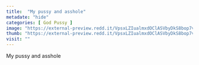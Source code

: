 ```yaml
---
title:  "My pussy and asshole"
metadate: "hide"
categories: [ God Pussy ]
image: "https://external-preview.redd.it/VpsxLZIualmxdOClASVbyDkS8bop7vbHfjUJmqHR8e0.jpg?auto=webp&s=77f98c0d46d895bbf2f5c82f3fb70ec0637dba5a"
thumb: "https://external-preview.redd.it/VpsxLZIualmxdOClASVbyDkS8bop7vbHfjUJmqHR8e0.jpg?width=1080&crop=smart&auto=webp&s=563e4604911e1b2fd2fd10510335bf87e3f10713"
visit: ""
---
```

My pussy and asshole
